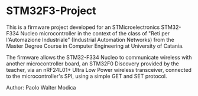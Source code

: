 # STM32F3-Project

This is a firmware project developed for an STMicroelectronics STM32-F334 Nucleo microcontroller in the context of the class of "Reti per l'Automazione Industriale" (Industrial Automation Networks) from the Master Degree Course in Computer Engineering at University of Catania.

The firmware allows the STM32-F334 Nucleo to communicate wireless with another microcontroller board, an STM32F0 Discovery provided by the teacher, via an nRF24L01+ Ultra Low Power wireless transceiver, connected to the microcontroller's SPI, using a simple GET and SET protocol.

Author: Paolo Walter Modica
